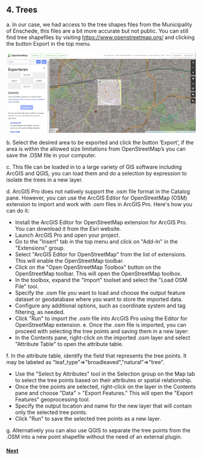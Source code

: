 ## 4. Trees

a.	In our case, we had access to the tree shapes files from the Municipality of Enschede, this files are a bit more accurate but  not public. You can still find tree shapefiles by visiting https://www.openstreetmap.org/ and clicking the button Export in the top menu.

![Alt text](image-1.png)

b.	Select the desired area to be exported and click the button ‘Export’, if the area is within the allowed size limitations from OpenStreetMap’s you can save the .OSM file in your computer.

c.	This file can be loaded in to a large variety of GIS software including ArcGIS and QGIS, you can load them and do a selection by expression to isolate the trees in a new layer.

d.	ArcGIS Pro does not natively support the .osm file format in the Catalog pane. However, you can use the ArcGIS Editor for OpenStreetMap (OSM) extension to import and work with .osm files in ArcGIS Pro. Here's how you can do it:

*	Install the ArcGIS Editor for OpenStreetMap extension for ArcGIS Pro. You can download it from the Esri website.
*	Launch ArcGIS Pro and open your project.
*	Go to the "Insert" tab in the top menu and click on "Add-In" in the "Extensions" group.
*	Select "ArcGIS Editor for OpenStreetMap" from the list of extensions. This will enable the OpenStreetMap toolbar.
*	Click on the "Open OpenStreetMap Toolbox" button on the OpenStreetMap toolbar. This will open the OpenStreetMap toolbox.
*	In the toolbox, expand the "Import" toolset and select the "Load OSM File" tool.
*	Specify the .osm file you want to load and choose the output feature dataset or geodatabase where you want to store the imported data.
*	Configure any additional options, such as coordinate system and tag filtering, as needed.
*	Click "Run" to import the .osm file into ArcGIS Pro using the Editor for OpenStreetMap extension.
e.	Once the .osm file is imported, you can proceed with selecting the tree points and saving them in a new layer:
*	In the Contents pane, right-click on the imported .osm layer and select "Attribute Table" to open the attribute table.

f.	In the attribute table, identify the field that represents the tree points. It may be labeled as "leaf_type"=>"broadleaved","natural"=>"tree".
*	Use the "Select by Attributes" tool in the Selection group on the Map tab to select the tree points based on their attributes or spatial relationship.
*	Once the tree points are selected, right-click on the layer in the Contents pane and choose "Data" > "Export Features." This will open the "Export Features" geoprocessing tool.
*	Specify the output location and name for the new layer that will contain only the selected tree points.
*	Click "Run" to save the selected tree points as a new layer.

g.	Alternatively you can also use QGIS to separate the tree points from the .OSM into a new point shapefile without the need of an external plugin.

#### [Next]()